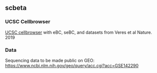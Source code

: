 ## scbeta

### UCSC Cellbrowser

[UCSC cellbrowser](https://sebeta.s3-us-west-2.amazonaws.com/index.html) with eBC, seBC, and datasets from Veres et al Nature. 2019

### Data

Sequencing data to be made public on GEO:
https://www.ncbi.nlm.nih.gov/geo/query/acc.cgi?acc=GSE142290